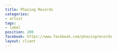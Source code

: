 ```yaml
---
title: Phazing Records
categories:
- artist
tags:
- label
position: 200
facebook: https://www.facebook.com/phazingrecords
layout: client
---
```


